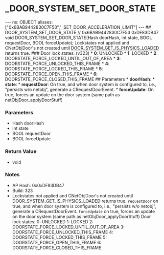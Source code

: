 # _DOOR_SYSTEM_SET_DOOR_STATE

--- ns: OBJECT aliases: ["0x6BAB9442830C7F53","_SET_DOOR_ACCELERATION_LIMIT"] --- ## DOOR_SYSTEM_SET_DOOR_STATE  // 0x6BAB9442830C7F53 0xDF83DB47 void DOOR_SYSTEM_SET_DOOR_STATE(Hash doorHash, int state, BOOL requestDoor, BOOL forceUpdate);  Lockstates not applied and CNetObjDoor's not created until [DOOR_SYSTEM_GET_IS_PHYSICS_LOADED](#_0xDF97CDD4FC08FD34) returns true.  ### Door lock states: (v323) * **0**: UNLOCKED * **1**: LOCKED * **2**: DOORSTATE_FORCE_LOCKED_UNTIL_OUT_OF_AREA * **3**: DOORSTATE_FORCE_UNLOCKED_THIS_FRAME * **4**: DOORSTATE_FORCE_LOCKED_THIS_FRAME * **5**: DOORSTATE_FORCE_OPEN_THIS_FRAME * **6**: DOORSTATE_FORCE_CLOSED_THIS_FRAME  ## Parameters * **doorHash**: * **state**: * **requestDoor**: On true, and when door system is configured to, i.e., "persists w/o netobj", generate a CRequestDoorEvent. * **forceUpdate**: On true, forces an update on the door system (same path as netObjDoor_applyDoorStuff)

### Parameters
* Hash doorHash
* int state
* BOOL requestDoor
* BOOL forceUpdate

### Return Value
* void

### Notes
* AP Hash: 0x0xDF83DB47
* Build: 323
* Lockstates not applied and CNetObjDoor's not created until DOOR_SYSTEM_GET_IS_PHYSICS_LOADED returns true.
`requestDoor` on true, and when door system is configured to, i.e., "persists w/o netobj", generate a CRequestDoorEvent.
`forceUpdate` on true, forces an update on the door system (same path as netObjDoor_applyDoorStuff)
Door lock states:
0: UNLOCKED
1: LOCKED
2: DOORSTATE_FORCE_LOCKED_UNTIL_OUT_OF_AREA
3: DOORSTATE_FORCE_UNLOCKED_THIS_FRAME
4: DOORSTATE_FORCE_LOCKED_THIS_FRAME
5: DOORSTATE_FORCE_OPEN_THIS_FRAME
6: DOORSTATE_FORCE_CLOSED_THIS_FRAME


